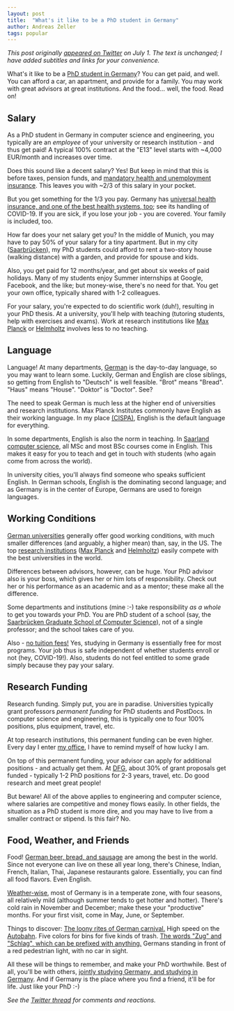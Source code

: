 ```yaml
---
layout: post
title:  "What's it like to be a PhD student in Germany"
author: Andreas Zeller
tags: popular
---
```


_This post originally [appeared on Twitter](https://twitter.com/AndreasZeller/status/1278246191482974209?s=20) on July 1. The text is unchanged; I have added subtitles and links for your convenience._

What's it like to be a [PhD student in Germany](https://www.research-in-germany.org/en/jobs-and-careers/info-for-phd-students.html)? You can get paid, and well. You can afford a car, an apartment, and provide for a family. You may work with great advisors at great institutions. And the food... well, the food. Read on!

## Salary

As a PhD student in Germany in computer science and engineering, you typically are an *employee* of your university or research institution - and thus get paid! A typical 100% contract at the "E13" level starts with ~4,000 EUR/month and increases over time.

Does this sound like a decent salary? Yes! But keep in mind that this is before taxes, pension funds, and [mandatory health and unemployment insurance](https://en.wikipedia.org/wiki/Social_security_in_Germany). This leaves you with ~2/3 of this salary in your pocket.

But you get something for the 1/3 you pay. Germany has [universal health insurance, and one of the best health systems, too](https://en.wikipedia.org/wiki/Healthcare_in_Germany); see its handling of COVID-19. If you are sick, if you lose your job - you are covered. Your family is included, too.

How far does your net salary get you? In the middle of Munich, you may have to pay 50% of your salary for a tiny apartment. But in my city ([Saarbrücken](https://en.wikipedia.org/wiki/Saarbrücken)), my PhD students could afford to rent a two-story house (walking distance) with a garden, and provide for spouse and kids.

Also, you get paid for 12 months/year, and get about six weeks of paid holidays. Many of my students enjoy Summer internships at Google, Facebook, and the like; but money-wise, there's no need for that. You get your own office, typically shared with 1-2 colleagues.

For your salary, you're expected to do scientific work (duh!), resulting in your PhD thesis. At a university, you'll help with teaching (tutoring students, help with exercises and exams). Work at research institutions like [Max Planck](https://en.wikipedia.org/wiki/Max_Planck_Society) or [Helmholtz](https://en.wikipedia.org/wiki/Helmholtz_Association_of_German_Research_Centres) involves less to no teaching.


## Language

Language! At many departments, [German](https://en.wikipedia.org/wiki/German_language) is the day-to-day language, so you may want to learn some. Luckily, German and English are close siblings, so getting from English to "Deutsch" is well feasible. "Brot" means "Bread". "Haus" means "House". "Doktor" is "Doctor". See?

The need to speak German is much less at the higher end of universities and research institutions. Max Planck Institutes commonly have English as their working language. In my place [(CISPA)](https://www.cispa.saarland/), English is the default language for everything.

In some departments, English is also the norm in teaching. In [Saarland computer science](https://saarland-informatics-campus.de), all MSc and most BSc courses come in English. This makes it easy for you to teach and get in touch with students (who again come from across the world).

In university cities, you'll always find someone who speaks sufficient English. In German schools, English is the dominating second language; and as Germany is in the center of Europe, Germans are used to foreign languages.


## Working Conditions

[German universities](https://en.wikipedia.org/wiki/Education_in_Germany#Tertiary_education) generally offer good working conditions, with much smaller differences (and arguably, a higher mean) than, say, in the US. The top [research institutions](https://en.wikipedia.org/wiki/Education_in_Germany#Research) ([Max Planck](https://en.wikipedia.org/wiki/Max_Planck_Society) and [Helmholtz](https://en.wikipedia.org/wiki/Helmholtz_Association_of_German_Research_Centres)) easily compete with the best universities in the world.

Differences between advisors, however, can be huge. Your PhD advisor also is your boss, which gives her or him lots of responsibility. Check out her or his performance as an academic and as a mentor; these make all the difference.

Some departments and institutions (mine :-) take responsibility *as a whole* to get you towards your PhD. You are PhD student of a school (say, the [Saarbrücken Graduate School of Computer Science](https://www.graduateschool-computerscience.de)), not of a single professor; and the school takes care of you.

Also - [no tuition fees!](https://en.wikipedia.org/wiki/Education_in_Germany#Tuition_fees) Yes, studying in Germany is essentially free for most programs. Your job thus is safe independent of whether students enroll or not (hey, COVID-19!). Also, students do not feel entitled to some grade simply because they pay your salary.


## Research Funding

Research funding. Simply put, you are in paradise. Universities typically grant professors *permanent funding* for PhD students and PostDocs. In computer science and engineering, this is typically one to four 100% positions, plus equipment, travel, etc.

At top research institutions, this permanent funding can be even higher. Every day I enter [my office](https://www.cispa.saarland/), I have to remind myself of how lucky I am.

On top of this permanent funding, your advisor can apply for additional positions - and actually get them. At [DFG](https://www.dfg.de/en/), about 30% of grant proposals get funded - typically 1-2 PhD positions for 2-3 years, travel, etc. Do good research and meet great people!

But beware! All of the above applies to engineering and computer science, where salaries are competitive and money flows easily. In other fields, the situation as a PhD student is more dire, and you may have to live from a smaller contract or stipend. Is this fair? No.


## Food, Weather, and Friends

Food! [German beer, bread, and sausage](https://en.wikipedia.org/wiki/German_cuisine) are among the best in the world. Since not everyone can live on these all year long, there's Chinese, Indian, French, Italian, Thai, Japanese restaurants galore. Essentially, you can find all food flavors. Even English.

[Weather-wise](https://en.wikipedia.org/wiki/Geography_of_Germany#Climate), most of Germany is in a temperate zone, with four seasons, all relatively mild (although summer tends to get hotter and hotter). There's cold rain in November and December; make these your "productive" months. For your first visit, come in May, June, or September.

Things to discover: [The loony rites of German carnival.](https://en.wikipedia.org/wiki/Carnival_in_Germany,_Switzerland_and_Austria) High speed on the [Autobahn](https://en.wikipedia.org/wiki/Autobahn). Five colors for bins for five kinds of trash. [The words "Zug" and "Schlag", which can be prefixed with anything.](https://en.wikipedia.org/wiki/The_Awful_German_Language) Germans standing in front of a red pedestrian light, with no car in sight.

All these will be things to remember, and make your PhD worthwhile. Best of all, you'll be with others, [jointly studying Germany, and studying in Germany](https://www.research-in-germany.org/). And if Germany is the place where you find a friend, it'll be for life. Just like your PhD :-)

_See the [Twitter thread](https://twitter.com/AndreasZeller/status/1278246191482974209?s=20) for comments and reactions._



